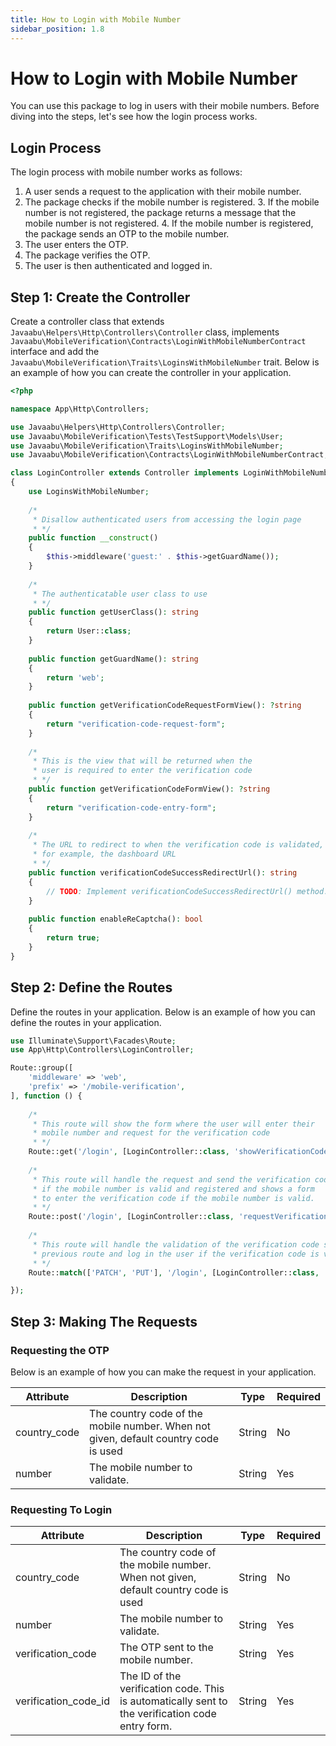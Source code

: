 ```yaml
---
title: How to Login with Mobile Number
sidebar_position: 1.8
---
```


# How to Login with Mobile Number
You can use this package to log in users with their mobile numbers. Before diving into the steps, let's see how the login process works.

## Login Process
The login process with mobile number works as follows:

1. A user sends a request to the application with their mobile number.
2. The package checks if the mobile number is registered.
    3. If the mobile number is not registered, the package returns a message that the mobile number is not registered.
    4. If the mobile number is registered, the package sends an OTP to the mobile number.
2. The user enters the OTP.
2. The package verifies the OTP.
3. The user is then authenticated and logged in.

## Step 1: Create the Controller
Create a controller class that extends `Javaabu\Helpers\Http\Controllers\Controller` class, implements `Javaabu\MobileVerification\Contracts\LoginWithMobileNumberContract` interface and add the `Javaabu\MobileVerification\Traits\LoginsWithMobileNumber` trait. Below is an example of how you can create the controller in your application.

```php
<?php

namespace App\Http\Controllers;

use Javaabu\Helpers\Http\Controllers\Controller;
use Javaabu\MobileVerification\Tests\TestSupport\Models\User;
use Javaabu\MobileVerification\Traits\LoginsWithMobileNumber;
use Javaabu\MobileVerification\Contracts\LoginWithMobileNumberContract;

class LoginController extends Controller implements LoginWithMobileNumberContract
{
    use LoginsWithMobileNumber;
    
    /*
     * Disallow authenticated users from accessing the login page
     * */
    public function __construct()
    {
        $this->middleware('guest:' . $this->getGuardName());
    }
    
    /*
     * The authenticatable user class to use
     * */
    public function getUserClass(): string
    {
        return User::class;
    }
    
    public function getGuardName(): string
    {
        return 'web';
    }
    
    public function getVerificationCodeRequestFormView(): ?string
    {
        return "verification-code-request-form";
    }
    
    /*
     * This is the view that will be returned when the 
     * user is required to enter the verification code
     * */
    public function getVerificationCodeFormView(): ?string
    {
        return "verification-code-entry-form";
    }
    
    /*
     * The URL to redirect to when the verification code is validated,
     * for example, the dashboard URL
     * */
    public function verificationCodeSuccessRedirectUrl(): string
    {
        // TODO: Implement verificationCodeSuccessRedirectUrl() method.
    }
    
    public function enableReCaptcha(): bool
    {
        return true;
    }
}
```

## Step 2: Define the Routes
Define the routes in your application. Below is an example of how you can define the routes in your application.

```php
use Illuminate\Support\Facades\Route;
use App\Http\Controllers\LoginController;

Route::group([
    'middleware' => 'web',
    'prefix' => '/mobile-verification',
], function () {
    
    /*
     * This route will show the form where the user will enter their 
     * mobile number and request for the verification code
     * */
    Route::get('/login', [LoginController::class, 'showVerificationCodeRequestForm'])->name('mobile-verifications.login.create');
    
    /*
     * This route will handle the request and send the verification code
     * if the mobile number is valid and registered and shows a form
     * to enter the verification code if the mobile number is valid.
     * */
    Route::post('/login', [LoginController::class, 'requestVerificationCode'])->name('mobile-verifications.login.store');
    
    /*
     * This route will handle the validation of the verification code sent from the
     * previous route and log in the user if the verification code is valid.
     * */
    Route::match(['PATCH', 'PUT'], '/login', [LoginController::class, 'verifyVerificationCode'])->name('mobile-verifications.login.update');

});
```

## Step 3: Making The Requests

### Requesting the OTP
Below is an example of how you can make the request in your application.

| Attribute    | Description                                                                         | Type   | Required |
|--------------|-------------------------------------------------------------------------------------|--------|----------|
| country_code | The country code of the mobile number. When not given, default country code is used | String | No       |
| number       | The mobile number to validate.                                                      | String | Yes      |

### Requesting To Login

| Attribute         | Description                                                                                      | Type   | Required |
|-------------------|--------------------------------------------------------------------------------------------------|--------|----------|
| country_code      | The country code of the mobile number. When not given, default country code is used              | String | No       |
| number            | The mobile number to validate.                                                                   | String | Yes      |
| verification_code | The OTP sent to the mobile number.                                                               | String | Yes      |
| verification_code_id | The ID of the verification code. This is automatically sent to the verification code entry form. | String | Yes      |






